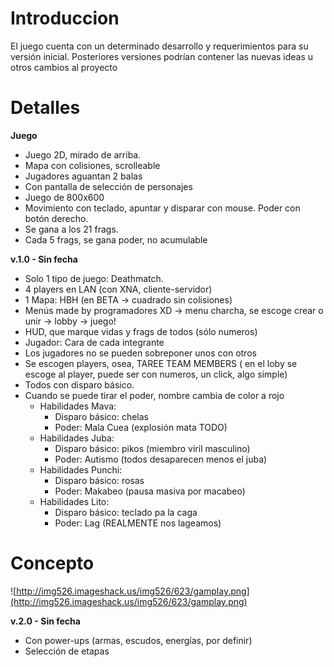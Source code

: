 # Introduccion #

El juego cuenta con un determinado desarrollo y requerimientos para su versión inicial. Posteriores versiones podrían contener las nuevas ideas u otros cambios al proyecto


# Detalles #

**Juego**

  * Juego 2D, mirado de arriba.
  * Mapa con colisiones, scrolleable
  * Jugadores aguantan 2 balas
  * Con pantalla de selección de personajes
  * Juego de 800x600
  * Movimiento con teclado, apuntar y disparar con mouse. Poder con botón derecho.
  * Se gana a los 21 frags.
  * Cada 5 frags, se gana poder, no acumulable

**v.1.0 - Sin fecha**

  * Solo 1 tipo de juego: Deathmatch.
  * 4 players en LAN (con XNA, cliente-servidor)
  * 1 Mapa: HBH (en BETA -> cuadrado sin colisiones)
  * Menús made by programadores XD -> menu charcha, se escoge crear o unir -> lobby -> juego!
  * HUD, que marque vidas y frags de todos (sólo numeros)
  * Jugador: Cara de cada integrante
  * Los jugadores no se pueden sobreponer unos con otros
  * Se escogen players, osea, TAREE TEAM MEMBERS ( en el loby se escoge al player, puede ser con numeros, un click, algo simple)
  * Todos con disparo básico.
  * Cuando se puede tirar el poder, nombre cambia de color a rojo
    * Habilidades Mava:
      * Disparo básico: chelas
      * Poder: Mala Cuea (explosión mata TODO)
    * Habilidades Juba:
      * Disparo básico: pikos (miembro viril masculino)
      * Poder: Autismo (todos desaparecen menos el juba)
    * Habilidades Punchi:
      * Disparo básico: rosas
      * Poder: Makabeo (pausa masiva por macabeo)
    * Habilidades Lito:
      * Disparo básico: teclado pa la caga
      * Poder: Lag (REALMENTE nos lageamos)

# Concepto #

![http://img526.imageshack.us/img526/623/gamplay.png](http://img526.imageshack.us/img526/623/gamplay.png)

**v.2.0 - Sin fecha**

  * Con power-ups (armas, escudos, energías, por definir)
  * Selección de etapas